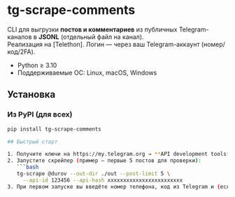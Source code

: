 # tg-scrape-comments

CLI для выгрузки **постов и комментариев** из публичных Telegram-каналов в **JSONL** (отдельный файл на канал).  
Реализация на [Telethon]. Логин — через ваш Telegram-аккаунт (номер/код/2FA).

- Python ≥ 3.10
- Поддерживаемые ОС: Linux, macOS, Windows

## Установка

### Из PyPI (для всех)
```bash
pip install tg-scrape-comments

## Быстрый старт

1. Получите ключи на https://my.telegram.org → **API development tools** (API ID и API HASH).
2. Запустите скрейпер (пример — первые 5 постов для проверки):
   ```bash
   tg-scrape @durov --out-dir ./out --post-limit 5 \
     --api-id 123456 --api-hash xxxxxxxxxxxxxxxxxxxxxxxx
3. При первом запуске вы введёте номер телефона, код из Telegram и (если включено) пароль 2FA. Будет создан файл сессии.
